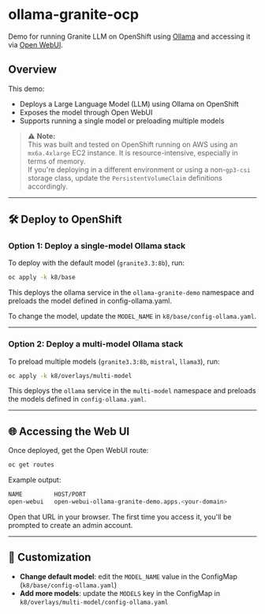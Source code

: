 # ollama-granite-ocp

Demo for running Granite LLM on OpenShift using [Ollama](https://ollama.com) and accessing it via [Open WebUI](https://github.com/open-webui/open-webui).

## Overview

This demo:
- Deploys a Large Language Model (LLM) using Ollama on OpenShift
- Exposes the model through Open WebUI
- Supports running a single model or preloading multiple models

> ⚠️ **Note:**  
> This was built and tested on OpenShift running on AWS using an `mx6a.4xlarge` EC2 instance. It is resource-intensive, especially in terms of memory.  
> If you're deploying in a different environment or using a non-`gp3-csi` storage class, update the `PersistentVolumeClaim` definitions accordingly.

---

## 🛠 Deploy to OpenShift

### Option 1: Deploy a single-model Ollama stack

To deploy with the default model (`granite3.3:8b`), run:

```bash
oc apply -k k8/base
```
This deploys the ollama service in the `ollama-granite-demo` namespace and preloads the model defined in config-ollama.yaml.

To change the model, update the `MODEL_NAME` in `k8/base/config-ollama.yaml`.

---

### Option 2: Deploy a multi-model Ollama stack

To preload multiple models (`granite3.3:8b`, `mistral`, `llama3`), run:

```bash
oc apply -k k8/overlays/multi-model
```

This deploys the `ollama` service in the `multi-model` namespace and preloads the models defined in `config-ollama.yaml`.

---

## 🌐 Accessing the Web UI

Once deployed, get the Open WebUI route:

```bash
oc get routes
```

Example output:
```bash
NAME         HOST/PORT
open-webui   open-webui-ollama-granite-demo.apps.<your-domain>
```

Open that URL in your browser. The first time you access it, you'll be prompted to create an admin account.

---

## 🔄 Customization

- **Change default model**: edit the `MODEL_NAME` value in the ConfigMap (`k8/base/config-ollama.yaml`)
- **Add more models**: update the `MODELS` key in the ConfigMap in `k8/overlays/multi-model/config-ollama.yaml`
